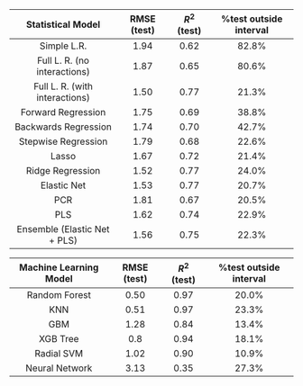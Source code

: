 | Statistical Model | RMSE (test) | $R^2$ (test)| %test outside interval |
|:-----:|:----:|:--:|:------------------:|
| Simple L.R.|1.94 |0.62 | 82.8% |
| Full L. R. (no interactions)|1.87 |0.65 | 80.6% |
| Full L. R. (with interactions)|1.50 |0.77 |21.3% |
| Forward Regression| 1.75 | 0.69 | 38.8% |
| Backwards Regression|1.74 |0.70 | 42.7% |
| Stepwise Regression | 1.79 | 0.68 | 22.6% |
| Lasso |1.67 |0.72 | 21.4% |
| Ridge Regression |1.52 |0.77 | 24.0%|
| Elastic Net |1.53 |0.77 | 20.7%  |
| PCR |1.81 |0.67 | 20.5%|
| PLS |1.62 |0.74 | 22.9% |
| Ensemble (Elastic Net + PLS) |1.56 |0.75 |22.3% | 

| Machine Learning Model | RMSE (test) | $R^2$ (test)| %test outside interval |
|:-----:|:----:|:--:|:------------------:|
| Random Forest |0.50 |0.97 | 20.0% |
| KNN |0.51 |0.97 | 23.3% |
| GBM |1.28 |0.84 | 13.4% |
| XGB Tree | 0.8 | 0.94 | 18.1% |
| Radial SVM | 1.02 | 0.90 | 10.9% |
| Neural Network | 3.13 | 0.35 | 27.3% |
